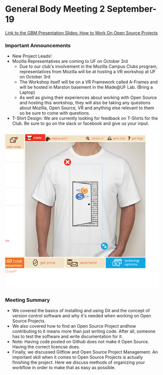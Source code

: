 # General Body Meeting 2          September-19

[Link to the GBM Presentation Slides: How to Work On Open Source Projects](https://docs.google.com/presentation/d/1X9M6G5xrrvaPqLF5m2Gjy1k6e2uKtXDw_Hsf2ZxObik/edit?usp=sharing) 


### Important Announcements
- New Project Leads!
- Mozilla Representatives are coming to UF on October 3rd
    - Due to our club's involvement in the Mozilla Campus Clubs program, representatives from Mozilla will be at hosting a 
      VR workshop at UF on October 3rd
    - The Workshop itself will be on a VR Framework called A-Frames and will be hosted in Marston basement in the Made@UF Lab. (Bring a Laptop)
    - As well as giving their experiences about working with Open Source and hosting this workshop, they will also be taking any questions
      about Mozilla, Open Source, VR and anything else relevant to them so be sure to come with questions.
- T-Shirt Design: We are currently looking for feedback on T-Shirts for the Club. Be sure to go on the slack or facebook and give us your input.

![alt text](https://github.com/ufosc/club-documents/blob/master/Semesters/2017-Fall/T-Shirt%20Design.png)


### Meeting Summary
- We covered the basics of installing and using Git and the concept of version control software and why it's needed when working on Open 
Source Projects. 
- We also covered how to find an Open Source Project andhow contributing to it means more than just writing code. After all, someone has to 
test the software and write documentation for it.
- Note: Having code posted on Github does not make it Open Source. Having the correct licencse does.
- Finally, we discussed Gitflow and Open Source Project Management. An important skill when it comes to Open Source Projects
is actually finishing the project. Here we discuss methods of organizing your workflow in order to make that as easy as possible.

